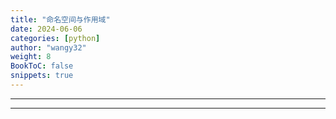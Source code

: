 ```yaml
---
title: "命名空间与作用域"
date: 2024-06-06
categories: [python]
author: "wangy32"
weight: 8
BookToC: false
snippets: true
---
```



---
---
